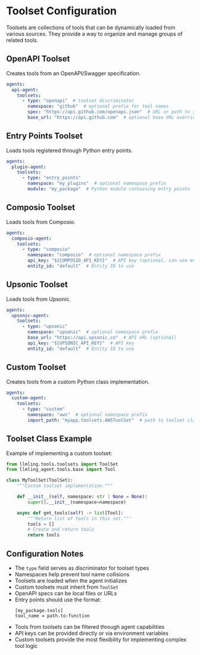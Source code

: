 # Toolset Configuration

Toolsets are collections of tools that can be dynamically loaded from various sources. They provide a way to organize and manage groups of related tools.

## OpenAPI Toolset
Creates tools from an OpenAPI/Swagger specification.

```yaml
agents:
  api-agent:
    toolsets:
      - type: "openapi"  # toolset discriminator
        namespace: "github"  # optional prefix for tool names
        spec: "https://api.github.com/openapi.json"  # URL or path to spec
        base_url: "https://api.github.com"  # optional base URL override
```

## Entry Points Toolset
Loads tools registered through Python entry points.

```yaml
agents:
  plugin-agent:
    toolsets:
      - type: "entry_points"
        namespace: "my_plugins"  # optional namespace prefix
        module: "my_package"  # Python module containing entry points
```

## Composio Toolset
Loads tools from Composio.

```yaml
agents:
  composio-agent:
    toolsets:
      - type: "composio"
        namespace: "composio"  # optional namespace prefix
        api_key: "${COMPOSIO_API_KEY}"  # API key (optional, can use env var)
        entity_id: "default"  # Entity ID to use
```

## Upsonic Toolset
Loads tools from Upsonic.

```yaml
agents:
  upsonic-agent:
    toolsets:
      - type: "upsonic"
        namespace: "upsonic"  # optional namespace prefix
        base_url: "https://api.upsonic.co"  # API URL (optional)
        api_key: "${UPSONIC_API_KEY}"  # API key
        entity_id: "default"  # Entity ID to use
```

## Custom Toolset
Creates tools from a custom Python class implementation.

```yaml
agents:
  custom-agent:
    toolsets:
      - type: "custom"
        namespace: "aws"  # optional namespace prefix
        import_path: "myapp.toolsets.AWSToolSet"  # path to toolset class
```

## Toolset Class Example
Example of implementing a custom toolset:

```python
from llmling.tools.toolsets import ToolSet
from llmling_agent.tools.base import Tool

class MyToolSet(ToolSet):
    """Custom toolset implementation."""

    def __init__(self, namespace: str | None = None):
        super().__init__(namespace=namespace)

    async def get_tools(self) -> list[Tool]:
        """Return list of tools in this set."""
        tools = []
        # Create and return tools
        return tools
```

## Configuration Notes

- The `type` field serves as discriminator for toolset types
- Namespaces help prevent tool name collisions
- Toolsets are loaded when the agent initializes
- Custom toolsets must inherit from `ToolSet`
- OpenAPI specs can be local files or URLs
- Entry points should use the format:
  ```
  [my_package.tools]
  tool_name = path.to:function
  ```
- Tools from toolsets can be filtered through agent capabilities
- API keys can be provided directly or via environment variables
- Custom toolsets provide the most flexibility for implementing complex tool logic